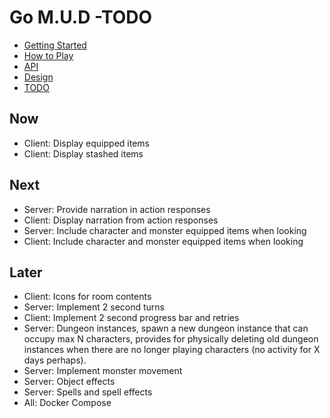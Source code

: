# Go M.U.D -TODO

- [Getting Started](README.md)
- [How to Play](README-HOWTOPLAY.md)
- [API](README-API.md)
- [Design](README-DESIGN.md)
- [TODO](README-TODO.md)

## Now

- Client: Display equipped items
- Client: Display stashed items

## Next

- Server: Provide narration in action responses
- Client: Display narration from action responses
- Server: Include character and monster equipped items when looking
- Client: Include character and monster equipped items when looking

## Later

- Client: Icons for room contents
- Server: Implement 2 second turns
- Client: Implement 2 second progress bar and retries
- Server: Dungeon instances, spawn a new dungeon instance that can occupy max N characters, provides for physically deleting old dungeon instances when there are no longer playing characters (no activity for X days perhaps).
- Server: Implement monster movement
- Server: Object effects
- Server: Spells and spell effects
- All: Docker Compose
